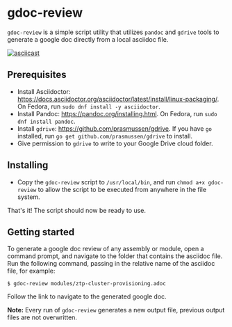# gdoc-review

`gdoc-review` is a simple script utility that utilizes `pandoc` and `gdrive` tools to generate a google doc directly from a local asciidoc file.

[![asciicast](https://asciinema.org/a/iwqEczbZDyEly5KQsESxY3Taw.svg)](https://asciinema.org/a/iwqEczbZDyEly5KQsESxY3Taw)

## Prerequisites

* Install Asciidoctor: https://docs.asciidoctor.org/asciidoctor/latest/install/linux-packaging/. On Fedora, run `sudo dnf install -y asciidoctor`.
* Install Pandoc: https://pandoc.org/installing.html. On Fedora, run `sudo dnf install pandoc`.
* Install `gdrive`: https://github.com/prasmussen/gdrive. If you have `go` installed, run `go get github.com/prasmussen/gdrive` to install. 
* Give permission to `gdrive` to write to your Google Drive cloud folder.

## Installing

* Copy the `gdoc-review` script to `/usr/local/bin`, and run `chmod a+x gdoc-review` to allow the script to be executed from anywhere in the file system.

That's it! The script should now be ready to use. 

## Getting started

To generate a google doc review of any assembly or module, open a command prompt, and navigate to the folder that contains the asciidoc file. Run the following command, passing in the relative name of the asciidoc file, for example:

```
$ gdoc-review modules/ztp-cluster-provisioning.adoc
```  
Follow the link to navigate to the generated google doc.

**Note:** Every run of `gdoc-review` generates a new output file, previous output files are not overwritten. 
